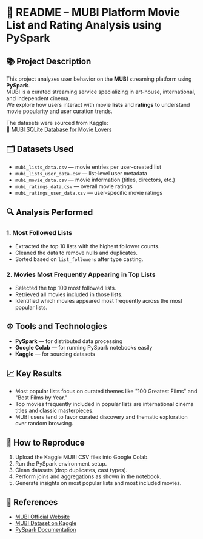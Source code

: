 # 📄 README – MUBI Platform Movie List and Rating Analysis using PySpark

## 📚 Project Description

This project analyzes user behavior on the **MUBI** streaming platform using **PySpark**.  
MUBI is a curated streaming service specializing in art-house, international, and independent cinema.  
We explore how users interact with movie **lists** and **ratings** to understand movie popularity and user curation trends.

The datasets were sourced from Kaggle:  
🔗 [MUBI SQLite Database for Movie Lovers](https://www.kaggle.com/datasets/clementmsika/mubi-sqlite-database-for-movie-lovers?select=mubi_ratings_user_data.csv)

## 🗂️ Datasets Used
- `mubi_lists_data.csv` — movie entries per user-created list
- `mubi_lists_user_data.csv` — list-level user metadata
- `mubi_movie_data.csv` — movie information (titles, directors, etc.)
- `mubi_ratings_data.csv` — overall movie ratings
- `mubi_ratings_user_data.csv` — user-specific movie ratings

## 🔍 Analysis Performed

### 1. Most Followed Lists
- Extracted the top 10 lists with the highest follower counts.
- Cleaned the data to remove nulls and duplicates.
- Sorted based on `list_followers` after type casting.

### 2. Movies Most Frequently Appearing in Top Lists
- Selected the top 100 most followed lists.
- Retrieved all movies included in those lists.
- Identified which movies appeared most frequently across the most popular lists.

## ⚙️ Tools and Technologies
- **PySpark** — for distributed data processing
- **Google Colab** — for running PySpark notebooks easily
- **Kaggle** — for sourcing datasets

## 📈 Key Results
- Most popular lists focus on curated themes like "100 Greatest Films" and "Best Films by Year."
- Top movies frequently included in popular lists are international cinema titles and classic masterpieces.
- MUBI users tend to favor curated discovery and thematic exploration over random browsing.

## 🚀 How to Reproduce
1. Upload the Kaggle MUBI CSV files into Google Colab.
2. Run the PySpark environment setup.
3. Clean datasets (drop duplicates, cast types).
4. Perform joins and aggregations as shown in the notebook.
5. Generate insights on most popular lists and most included movies.

## 📎 References
- [MUBI Official Website](https://mubi.com/)
- [MUBI Dataset on Kaggle](https://www.kaggle.com/datasets/clementmsika/mubi-sqlite-database-for-movie-lovers)
- [PySpark Documentation](https://spark.apache.org/docs/latest/api/python/index.html)
